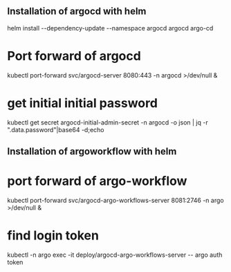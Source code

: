 ## Installation of argocd with helm
helm install --dependency-update --namespace argocd  argocd argo-cd

# Port forward of argocd
 kubectl port-forward svc/argocd-server  8080:443 -n argocd >/dev/null &

# get initial initial password
kubectl get secret argocd-initial-admin-secret -n argocd -o json | jq -r ".data.password"|base64 -d;echo


## Installation of argoworkflow with helm

# port forward of argo-workflow
kubectl port-forward svc/argocd-argo-workflows-server  8081:2746 -n argo >/dev/null &

# find login token
kubectl -n argo  exec -it deploy/argocd-argo-workflows-server -- argo auth token

